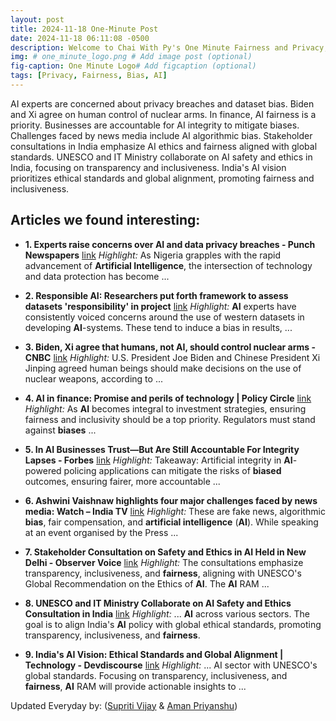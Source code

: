 ```yaml
---
layout: post
title: 2024-11-18 One-Minute Post
date: 2024-11-18 06:11:08 -0500
description: Welcome to Chai With Py's One Minute Fairness and Privacy, which aims to provide you the current happenings in the world of Fairness, Privacy, and AI.
img: # one_minute_logo.png # Add image post (optional)
fig-caption: One Minute Logo# Add figcaption (optional)
tags: [Privacy, Fairness, Bias, AI]
---
```


AI experts are concerned about privacy breaches and dataset bias. Biden and Xi agree on human control of nuclear arms. In finance, AI fairness is a priority. Businesses are accountable for AI integrity to mitigate biases. Challenges faced by news media include AI algorithmic bias. Stakeholder consultations in India emphasize AI ethics and fairness aligned with global standards. UNESCO and IT Ministry collaborate on AI safety and ethics in India, focusing on transparency and inclusiveness. India's AI vision prioritizes ethical standards and global alignment, promoting fairness and inclusiveness.

## Articles we found interesting:

- **1. Experts raise concerns over <b>AI</b> and data <b>privacy</b> breaches - Punch Newspapers** [link](https://punchng.com/experts-raise-concerns-over-ai-and-data-privacy-breaches/)
_Highlight:_ As Nigeria grapples with the rapid advancement of <b>Artificial Intelligence</b>, the intersection of technology and data protection has become&nbsp;...

- **2. Responsible <b>AI</b>: Researchers put forth framework to assess datasets &#39;responsibility&#39; in project** [link](https://www.deccanherald.com/technology/responsible-ai-researchers-put-forth-framework-to-assess-datasets-responsibility-in-project-3280066)
_Highlight:_ <b>AI</b> experts have consistently voiced concerns around the use of western datasets in developing <b>AI</b>-systems. These tend to induce a bias in results,&nbsp;...

- **3. Biden, Xi agree that humans, not <b>AI</b>, should control nuclear arms - CNBC** [link](https://www.cnbc.com/2024/11/17/biden-xi-agree-that-humans-not-ai-should-control-nuclear-arms.html)
_Highlight:_ U.S. President Joe Biden and Chinese President Xi Jinping agreed human beings should make decisions on the use of nuclear weapons, according to&nbsp;...

- **4. <b>AI</b> in finance: Promise and perils of technology | Policy Circle** [link](https://www.policycircle.org/opinion/ai-policy-in-finance-markets/)
_Highlight:_ As <b>AI</b> becomes integral to investment strategies, ensuring fairness and inclusivity should be a top priority. Regulators must stand against <b>biases</b>&nbsp;...

- **5. In <b>AI</b> Businesses Trust—But Are Still Accountable For Integrity Lapses - Forbes** [link](https://www.forbes.com/sites/hamiltonmann/2024/11/17/in-ai-businesses-trust-but-are-still-accountable-for-integrity-lapses/)
_Highlight:_ Takeaway: Artificial integrity in <b>AI</b>-powered policing applications can mitigate the risks of <b>biased</b> outcomes, ensuring fairer, more accountable&nbsp;...

- **6. Ashwini Vaishnaw highlights four major challenges faced by news media: Watch – India TV** [link](https://www.indiatvnews.com/news/india/ashwini-vaishnaw-highlights-four-major-challenges-faced-by-news-media-ai-algorithmic-baise-2024-11-17-962072)
_Highlight:_ These are fake news, algorithmic <b>bias</b>, fair compensation, and <b>artificial intelligence</b> (<b>AI</b>). While speaking at an event organised by the Press&nbsp;...

- **7. Stakeholder Consultation on Safety and Ethics in <b>AI</b> Held in New Delhi - Observer Voice** [link](https://observervoice.com/stakeholder-consultation-on-safety-and-ethics-in-ai-held-in-new-delhi-75635/)
_Highlight:_ The consultations emphasize transparency, inclusiveness, and <b>fairness</b>, aligning with UNESCO&#39;s Global Recommendation on the Ethics of <b>AI</b>. The <b>AI</b> RAM&nbsp;...

- **8. UNESCO and IT Ministry Collaborate on <b>AI</b> Safety and Ethics Consultation in India** [link](https://www.goodreturns.in/news/unesco-it-ministry-consultation-safety-ethics-ai-011-1388613.html)
_Highlight:_ ... <b>AI</b> across various sectors. The goal is to align India&#39;s <b>AI</b> policy with global ethical standards, promoting transparency, inclusiveness, and <b>fairness</b>.

- **9. India&#39;s <b>AI</b> Vision: Ethical Standards and Global Alignment | Technology - Devdiscourse** [link](https://www.devdiscourse.com/article/technology/3160181-indias-ai-vision-ethical-standards-and-global-alignment)
_Highlight:_ ... AI sector with UNESCO&#39;s global standards. Focusing on transparency, inclusiveness, and <b>fairness</b>, <b>AI</b> RAM will provide actionable insights to&nbsp;...


Updated Everyday by: (<a href="https://supritivijay.github.io/">Supriti Vijay</a> & <a href="https://amanpriyanshu.github.io/">Aman Priyanshu</a>)
